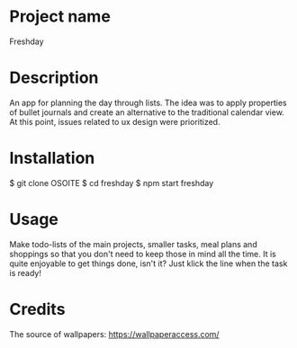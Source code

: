 # Project name
Freshday

# Description
An app for planning the day through lists. The idea was to apply properties of bullet journals and create an alternative to the traditional calendar view.
At this point, issues related to ux design were prioritized.

# Installation
$ git clone OSOITE
$ cd freshday
$ npm start freshday

# Usage
Make todo-lists of the main projects, smaller tasks, meal plans and shoppings so that you don't need to keep those in mind all the time.
It is quite enjoyable to get things done, isn't it? Just klick the line when the task is ready!

# Credits
The source of wallpapers: https://wallpaperaccess.com/
